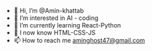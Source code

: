 - 👋 Hi, I’m @Amin-khattab
- 👀 I’m interested in AI - coding 
- 🌱 I’m currently learning React-Python
- 💫 I now know HTML-CSS-JS
- 📫 How to reach me aminghost47@gmail.com
  

<!---
Amin-khattab/Amin-khattab is a ✨ special ✨ repository because its `README.md` (this file) appears on your GitHub profile.
You can click the Preview link to take a look at your changes.
--->
